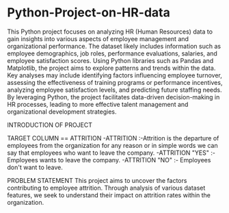 # Python-Project-on-HR-data

This Python project focuses on analyzing HR (Human Resources) data to gain insights into various aspects of employee management and organizational performance. The dataset likely includes information such as employee demographics, job roles, performance evaluations, salaries, and employee satisfaction scores. Using Python libraries such as Pandas and Matplotlib, the project aims to explore patterns and trends within the data. Key analyses may include identifying factors influencing employee turnover, assessing the effectiveness of training programs or performance incentives, analyzing employee satisfaction levels, and predicting future staffing needs. By leveraging Python, the project facilitates data-driven decision-making in HR processes, leading to more effective talent management and organizational development strategies.

INTRODUCTION OF PROJECT

TARGET COLUMN == ATTRITION
-ATTRITION :-Attrition is the departure of employees from the organization for any reason or
in simple words we can say that employees who want to leave the company.
-ATTRITION "YES" :- Employees wants to leave the company.
-ATTRITION "NO" :- Employees don't want to leave.

PROBLEM STATEMENT
This project aims to uncover the factors contributing to employee
attrition. Through analysis of various dataset features, we seek to
understand their impact on attrition rates within the organization.








